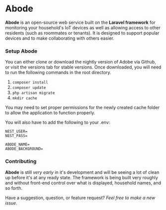 # Abode

**Abode** is an open-source web service built on the **Laravel framework** for monitoring your household's IoT devices as well as allowing access to other residents (such as roommates or tenants). It is designed to support popular devices and to make collaborating with others easier.

### Setup Abode
You can either clone or download the nightly version of Adobe via Github, or visit the versions tab for stable versions. Once downloaded, you will need to run the following commands in the root directory.

1. ```composer install```
2. ```composer update```
3. ```php artisan migrate```
4. ```mkdir cache```

You may need to set proper permissions for the newly created cache folder to allow the application to function properly.

You will also have to add the following to your .env:

```
NEST_USER=
NEST_PASS=

ABODE_NAME=
ABODE_BACKGROUND=
```

### Contributing
**Abode** is still *very early* in it's development and will be seeing a lot of clean up before it's at any ready state. The framework is being built very roughly and without front-end control over what is displayed, household names, and so forth.

Have a suggestion, question, or feature request? *Feel free to make a new issue*.
